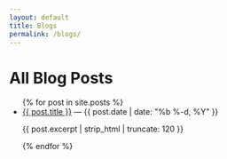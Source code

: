 ```yaml
---
layout: default
title: Blogs
permalink: /blogs/
---
```


<h1>All Blog Posts</h1>

<ul>
  {% for post in site.posts %}
    <li>
      <a href="{{ post.url }}">{{ post.title }}</a> — {{ post.date | date: "%b %-d, %Y" }}
      <p>{{ post.excerpt | strip_html | truncate: 120 }}</p>
    </li>
  {% endfor %}
</ul>
